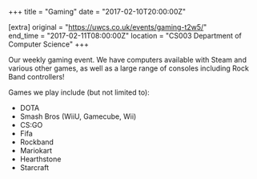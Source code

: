 +++
title = "Gaming"
date = "2017-02-10T20:00:00Z"

[extra]
original = "https://uwcs.co.uk/events/gaming-t2w5/"    
end_time = "2017-02-11T08:00:00Z"
location = "CS003 Department of Computer Science"
+++

Our weekly gaming event. We have computers available with Steam and various other games, as well as a large range of consoles including Rock Band controllers\!

  

Games we play include (but not limited to):

  - DOTA  
  - Smash Bros (WiiU, Gamecube, Wii)  
  - CS:GO  
  - Fifa  
  - Rockband  
  - Mariokart  
  - Hearthstone  
  - Starcraft

